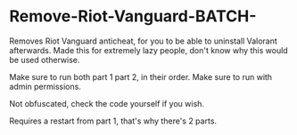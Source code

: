 # Remove-Riot-Vanguard-BATCH-
Removes Riot Vanguard anticheat, for you to be able to uninstall Valorant afterwards. Made this for extremely lazy people, don't know why this would be used otherwise.

Make sure to run both part 1 part 2, in their order.
Make sure to run with admin permissions.

Not obfuscated, check the code yourself if you wish.

Requires a restart from part 1, that's why there's 2 parts.
